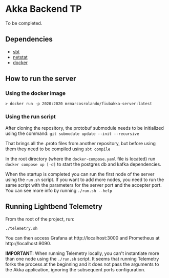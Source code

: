 # Akka Backend TP

To be completed.

## Dependencies
* [sbt](https://www.scala-sbt.org/download.html)
* [netstat](https://www.tecmint.com/install-netstat-in-linux/)
* [docker](https://docs.docker.com/engine/install/)

## How to run the server
### Using the docker image
  ```console
> docker run -p 2020:2020 mrmarcosrolando/fiubakka-server:latest
```


### Using the run script
After cloning the repository, the protobuf submodule needs to be initialized using the command:
`git submodule update --init --recursive`

That brings all the .proto files from another repository, but before using them they need to be compiled using
`sbt compile`

In the root directory (where the `docker-compose.yaml` file is located) run `docker compose up [-d]` to start the postgres db and kafka dependencies.

When the startup is completed you can run the first node of the server using the `run.sh` script. If you want to add more nodes, you need to run the same script with the parameters for the server port and the accepter port. You can see more info by running `./run.sh --help`


## Running Lightbend Telemetry

From the root of the project, run:

```
./telemetry.sh
```

You can then access Grafana at http://localhost:3000 and Prometheus at
http://localhost:9090.

**IMPORTANT**: When running Telemetry locally, you can't instantiate more
than one node using the `./run.sh` script. It seems that running Telemetry
forks the process at the beginning and it does not pass the arguments to
the Akka application, ignoring the subsequent ports configuration.
